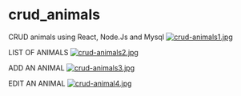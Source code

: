 # crud_animals
CRUD animals using React, Node.Js and Mysql
[![crud-animals1.jpg](https://i.postimg.cc/Wp7SMTqg/crud-animals1.jpg)](https://postimg.cc/14fpSxH3)

LIST OF ANIMALS
[![crud-animals2.jpg](https://i.postimg.cc/W1sd0crF/crud-animals2.jpg)](https://postimg.cc/N5PGwVdB)

ADD AN ANIMAL
[![crud-animals3.jpg](https://i.postimg.cc/1tQ23BbQ/crud-animals3.jpg)](https://postimg.cc/v103PrQq)

EDIT AN ANIMAL 
[![crud-animal4.jpg](https://i.postimg.cc/yx7MvjTP/crud-animal4.jpg)](https://postimg.cc/bDFVvQWD)

